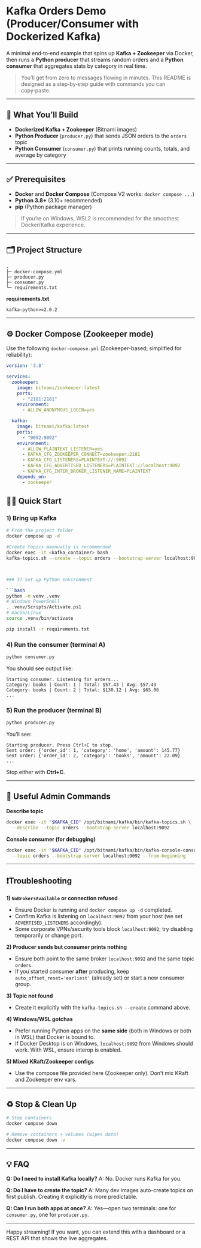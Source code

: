 # Kafka Orders Demo (Producer/Consumer with Dockerized Kafka)

A minimal end‑to‑end example that spins up **Kafka + Zookeeper** via Docker, then runs a **Python producer** that streams random orders and a **Python consumer** that aggregates stats by category in real time.

> You’ll get from zero to messages flowing in minutes. This README is designed as a step‑by‑step guide with commands you can copy‑paste.

---

## 🚀 What You’ll Build

* **Dockerized Kafka + Zookeeper** (Bitnami images)
* **Python Producer** (`producer.py`) that sends JSON orders to the `orders` topic
* **Python Consumer** (`consumer.py`) that prints running counts, totals, and average by category

---

## ✅ Prerequisites

* **Docker** and **Docker Compose** (Compose V2 works: `docker compose ...`)
* **Python 3.8+** (3.10+ recommended)
* **pip** (Python package manager)

> If you’re on Windows, WSL2 is recommended for the smoothest Docker/Kafka experience.

---

## 🗂 Project Structure

```
.
├─ docker-compose.yml
├─ producer.py
├─ consumer.py
└─ requirements.txt  
```

**requirements.txt** 

```
kafka-python>=2.0.2
```

---

## ⚙️ Docker Compose (Zookeeper mode)

Use the following `docker-compose.yml` (Zookeeper-based; simplified for reliability):

```yaml
version: '3.8'

services:
  zookeeper:
    image: bitnami/zookeeper:latest
    ports:
      - "2181:2181"
    environment:
      - ALLOW_ANONYMOUS_LOGIN=yes

  kafka:
    image: bitnami/kafka:latest
    ports:
      - "9092:9092"
    environment:
      - ALLOW_PLAINTEXT_LISTENER=yes
      - KAFKA_CFG_ZOOKEEPER_CONNECT=zookeeper:2181
      - KAFKA_CFG_LISTENERS=PLAINTEXT://:9092
      - KAFKA_CFG_ADVERTISED_LISTENERS=PLAINTEXT://localhost:9092
      - KAFKA_CFG_INTER_BROKER_LISTENER_NAME=PLAINTEXT
    depends_on:
      - zookeeper
```





## 🏃‍♂️ Quick Start

### 1) Bring up Kafka

```bash
# From the project folder
docker compose up -d

#Create topics mannually is recommended
docker exec -it <kafka_container> bash
kafka-topics.sh --create --topic orders --bootstrap-server localhost:9092 --partitions 1 --replication-factor 1



### 3) Set up Python environment

```bash
python -m venv .venv
# Windows PowerShell
. .venv/Scripts/Activate.ps1
# macOS/Linux
source .venv/bin/activate

pip install -r requirements.txt

```

### 4) Run the consumer (terminal A)

```bash
python consumer.py
```

You should see output like:

```
Starting consumer. Listening for orders...
Category: books | Count: 1 | Total: $57.43 | Avg: $57.43
Category: books | Count: 2 | Total: $130.12 | Avg: $65.06
...
```

### 5) Run the producer (terminal B)

```bash
python producer.py
```

You’ll see:

```
Starting producer. Press Ctrl+C to stop.
Sent order: {'order_id': 1, 'category': 'home', 'amount': 145.77}
Sent order: {'order_id': 2, 'category': 'books', 'amount': 22.09}
...
```

Stop either with **Ctrl+C**.

---

## 🧰 Useful Admin Commands

**Describe topic**

```bash
docker exec -it "$KAFKA_CID" /opt/bitnami/kafka/bin/kafka-topics.sh \
  --describe --topic orders --bootstrap-server localhost:9092
```

**Console consumer (for debugging)**

```bash
docker exec -it "$KAFKA_CID" /opt/bitnami/kafka/bin/kafka-console-consumer.sh \
  --topic orders --bootstrap-server localhost:9092 --from-beginning
```

---

## ❗️Troubleshooting

**1) `NoBrokersAvailable` or connection refused**

* Ensure Docker is running and `docker compose up -d` completed.
* Confirm Kafka is listening on `localhost:9092` from your host (we set `ADVERTISED_LISTENERS` accordingly).
* Some corporate VPNs/security tools block `localhost:9092`; try disabling temporarily or change port.

**2) Producer sends but consumer prints nothing**

* Ensure both point to the same broker `localhost:9092` and the same topic `orders`.
* If you started consumer **after** producing, keep `auto_offset_reset='earliest'` (already set) or start a new consumer group.

**3) Topic not found**

* Create it explicitly with the `kafka-topics.sh --create` command above.

**4) Windows/WSL gotchas**

* Prefer running Python apps on the **same side** (both in Windows or both in WSL) that Docker is bound to.
* If Docker Desktop is on Windows, `localhost:9092` from Windows should work. With WSL, ensure interop is enabled.

**5) Mixed KRaft/Zookeeper configs**

* Use the compose file provided here (Zookeeper only). Don’t mix KRaft and Zookeeper env vars.

---

## ♻️ Stop & Clean Up

```bash
# Stop containers
docker compose down

# Remove containers + volumes (wipes data)
docker compose down -v
```

---


## 💡 FAQ

**Q: Do I need to install Kafka locally?**
A: No. Docker runs Kafka for you.

**Q: Do I have to create the topic?**
A: Many dev images auto-create topics on first publish. Creating it explicitly is more predictable.

**Q: Can I run both apps at once?**
A: Yes—open two terminals: one for `consumer.py`, one for `producer.py`.

---

Happy streaming! If you want, you can extend this with a dashboard or a REST API that shows the live aggregates.
